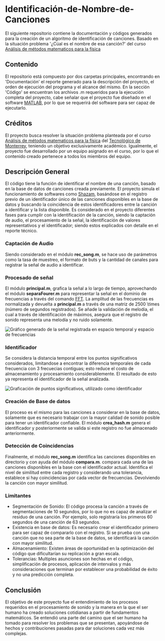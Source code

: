 # Identificación-de-Nombre-de-Canciones
El siguiente repositorio contiene la documentación y códigos generados para la creación de un algoritmo de identificación de canciones.
Basado en la situación problema '¿Cúal es el nombre de esa canción?' del curso [Análisis de métodos matematicos para la física](https://pi-21.tecmty.com/detalle/212)

## Contenido

El repositorio está compuesto por dos carpetas principales, encontrando en 'Documentación' el reporte generado para la descripción del proyecto, el orden de ejecución del programa y el alcance del mismo. En la sección 'Código' se encuentran los archivos .m requeridos para la ejecución completa del proyecto, cabe señalar que el proyecto fue diseñado en el software [MATLAB](https://es.mathworks.com/products/matlab.html), por lo que se requerirá del software para ser capaz de ejecutarlo.

## Créditos

El proyecto busca resolver la situación problema planteada por el curso [Análisis de métodos matematicos para la física](https://pi-21.tecmty.com/detalle/212) del [Tecnológico de Monterrey](https://tec.mx/es), teniendo un objetivo exclusivamente académico. Igualmente, el proyecto fue desarrollado por un equipo asignado en el curso, por lo que el contenido creado pertenece a todos los miembros del equipo.

## Descripción General

El código tiene la función de identificar el nombre de una canción, basado en la base de datos de canciones creada previamente. El proyecto simula el funcionamiento de softwares como [Shazam](https://www.shazam.com/), basándose en el registro previo de un identificador único de las canciones disponibles en la base de datos y buscando la coincidencia de estos identificadores entre la canción a identificar y la lista disponible. Es considerado en el proyecto diferentes fases para cumplir con la identificación de la canción, siendo la captación de audio, el procesamiento de la señal, la identificación de valores representativos y el identificador; siendo estos explicados con detalle en el reporte técnico.

### Captación de Audio

Siendo considerado en el módulo **rec_song.m**, se hace uso de parámetros como la tasa de muestreo, el formato de buts y la cantidad de canales para registrar la señal de audio a identificar.

### Procesado de señal

El módulo **principal.m**, grafica la señal a lo largo de tiempo, aprovechando el módulo **separaFourer.m** para representar la señal en el dominio de frecuencias a través del comando [FFT](https://www.mathworks.com/help/matlab/ref/fft.html). La amplitud de las frecuencias es normalizada y devuelta a **principal.m** a través de una matriz de 2500 \times (número de segundos registrados). Se añade la validación de melodía, el cual a través de identificación de máximos, asegura que el registro de sonido representa una melodía y no ruido solamente.

![Gráfico generado de la señal registrada en espacio temporal y espacio de frecuencias](Documentación/FrecuenciasRegistradas.png)

### Identificador

Se considera la distancia temporal entre los puntos significativos considerados, limitandose a encontrar la diferencia temporales de cada frecuencia con 3 frecuecias contiguas; esto reduce el costo de almacenamiento y procesamiento considerablemente. El resultado de esto ya representa el identificador de la señal analizada.

![Graficación de puntos significativos, utilizado como identificador](Documentación/PuntosSignificativos.png)

### Creación de Base de datos

El proceso es el mismo para las canciones a considerar en la base de datos, solamente que es necesario trabajar con la mayor calidad de sonido posible para tener un identificador confiable. El módulo **crea_hash.m** genera el identificador y posteriormente se valida si este registro no fue almacenado anteriormente.

### Detección de Coincidencias

Finalmente, el módulo **rec_song.m** identifica las canciones disponibles en directorio y con ayuda del módulo **compara.m**. compara cada una de las canciones disponibles en la base con el identificador actual. Identifica el nivel de similitud entre cada registro y considerando una tolerancia, establece si hay coincidencias por cada vector de frecuencias. Devolviendo la canción con mayor similitud.

### Limitantes

- Segmentación de Sonido: El código procesa la canción a través de segmentaciones de 10 segundos, por lo que no es capaz de analizar el residuo de una canción. Por ejemplo, solo registraría los primeros 60 segundos de una canción de 63 segundos.
- Existencia en base de datos: Es necesario crear el identificador primero para ser capaz de compararlo con el registro. Si se prueba con una canción que no sea parte de la base de datos, se identificará la canción con mayor similitud.
- Almacenamiento: Existen áreas de oportunidad en la optimización del código que dificultarían su replicación a gran escala.
- Tolerancias: Multiples asunciones son hechas en el código, simplificación de procesos, aplicación de intervalos y más consideraciones que terminan por establecer una probabilidad de éxito y no una predicción completa.

## Conclusión

El objetivo de este proyecto fue el entendimiento de los procesos requeridos en el procesamiento de sonido y la manera en la que el ser humano ha creado soluciones cotidianas a partir de fundamentos matemáticos. Se entendió una parte del camino que el ser humano ha tomado para resolver los problemas que se presentan, apoyándose de hechos y contribuciones pasadas para dar soluciones cada vez más complejas.
